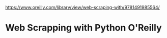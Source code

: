 https://www.oreilly.com/library/view/web-scraping-with/9781491985564/

# Web Scrapping with Python O'Reilly
